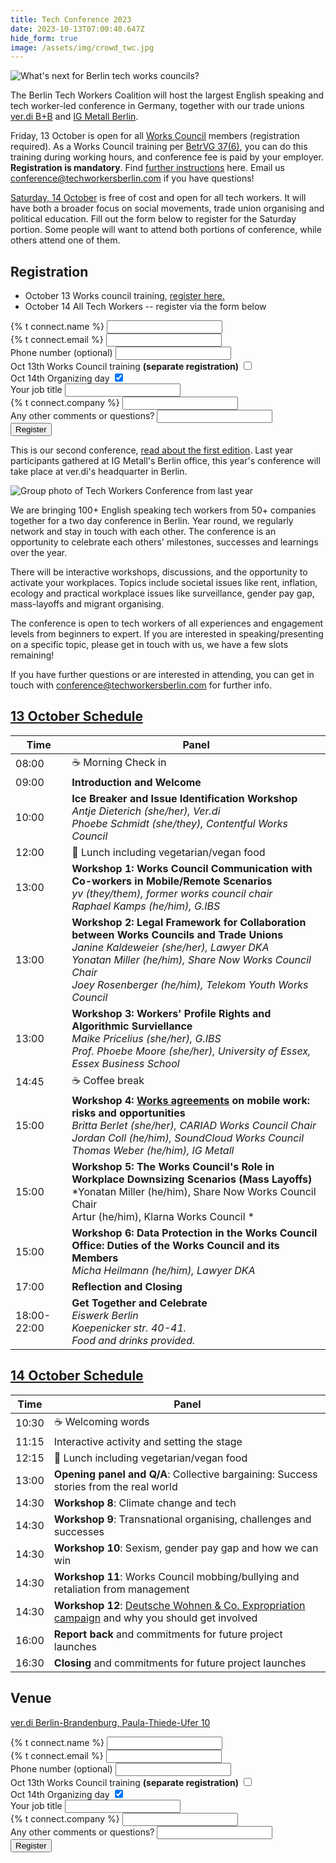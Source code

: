 ```yaml
---
title: Tech Conference 2023
date: 2023-10-13T07:00:40.647Z
hide_form: true
image: /assets/img/crowd_twc.jpg
---
```

![What's next for Berlin tech works councils?](/assets/img/2023_works_council_training.png)

The Berlin Tech Workers Coalition will host the largest English speaking and tech worker-led conference in Germany, together with our trade unions [ver.di B+B](https://tech.verdi.de/) and [IG Metall Berlin](https://www.igmetall-berlin.de/english-info/news). 

Friday, 13 October is open for all [Works Council](https://techworkersberlin.com/works-councils) members (registration required). As a Works Council training per [BetrVG 37(6)](https://www.gesetze-im-internet.de/englisch_betrvg/englisch_betrvg.html#p0229), you can do this training during working hours, and conference fee is paid by your employer. **Registration is mandatory**. Find [further instructions](https://techworkersberlin.com/assets/Ausschreibung_Tech_Conference_2023.pdf) here. Email us conference@techworkersberlin.com if you have questions!

[Saturday, 14 October](#14-october-schedule) is free of cost and open for all tech workers. It will have both a broader focus on social movements, trade union organising and political education. Fill out the form below to register for the Saturday portion. Some people will want to attend both portions of conference, while others attend one of them.

## Registration

* October 13 Works council training, [register here.](https://techworkersberlin.com/assets/Ausschreibung_Tech_Conference_2023.pdf)
* October 14 All Tech Workers -- register via the form below

<div class="social-links">
  <form name="tech-conf-23" class="join-form" method="POST" data-netlify="true">
    <div>
      <label for="name">{% t connect.name %}</label>
      <input class="input-text" id="name" type="text" required name="name" />
    </div>
    <div>
      <label for="email">{% t connect.email %}</label>
      <input
        class="input-text"
        id="email"
        type="email"
        required
        name="email"
      />
    </div>
    <div>
      <label for="phone">Phone number (optional)</label>
      <input
        class="input-text"
        id="phone"
        type="tel"
        name="phone"
      />
    </div>

 <div class="flex flex-row ai-ctr"> 
   <label for="WoCoTraining">Oct 13th Works Council training <b>(separate registration)</b></label>  
   <input id="WoCoTraining" type="checkbox" name="WoCoTraining"/> 
</div> 
<div> 
  <label for="OrganizingTraining">Oct 14th Organizing day</label>  
 <input 
 id="OrganizingTraining" 
 type="checkbox" 
 name="OrganizingTraining" 
 checked 
 />  
</div>
<div>
      <label for="job_title">Your job title</label>
      <input class="input-text" id="job_title" type="text" name="job_title" />
    </div>    
<div>
      <label for="company">{% t connect.company %}</label>
      <input class="input-text" id="company" type="text" name="company" />
    </div>
<div>
      <label for="misc">Any other comments or questions?</label>
      <input class="input-text" id="misc" type="textarea" name="misc" />
    </div>
    <div>
      <input class="input-text" id="referrer" type="hidden" name="referrer" />
    </div>
<button class="subscribe-button" type="submit">
  Register
</button>
  </form>
</div>

This is our second conference, [read about the first edition](https://techworkersberlin.com/events/tech-video-gaming-conference-in-berlin). Last year participants gathered at IG Metall's Berlin office, this year's conference will take place at ver.di's headquarter in Berlin.

![Group photo of Tech Workers Conference from last year](/assets/img/crowd_twc.jpg)

We are bringing 100+ English speaking tech workers from 50+ companies together for a two day conference in Berlin. Year round, we regularly network and stay in touch with each other. The conference is an opportunity to celebrate each others' milestones, successes and learnings over the year. 

There will be interactive workshops, discussions, and the opportunity to activate your workplaces. Topics include societal issues like rent, inflation, ecology and practical workplace issues like surveillance, gender pay gap, mass-layoffs and migrant organising.

The conference is open to tech workers of all experiences and engagement levels from beginners to expert. If you are interested in speaking/presenting on a specific topic, please get in touch with us, we have a few slots remaining!

If you have further questions or are interested in attending, you can get in touch with conference@techworkersberlin.com for further info.

## <a href="#13-october-schedule" id="13-october-schedule">13 October Schedule</a>

| Time  | Panel                                                                                                                          |
| ----- | ------------------------------------------------------------------------------------------------------------------------------ |
| 08:00 | ☕️ Morning Check in                                                                                                            |
| 09:00 | **Introduction and Welcome** | 
| 10:00 | **Ice Breaker and Issue Identification Workshop** <br /> *Antje Dieterich (she/her), Ver.di <br /> Phoebe Schmidt (she/they), Contentful Works Council* 
| 12:00 | 🥙 Lunch including vegetarian/vegan food                                                                                                                            
| 13:00 | **Workshop 1: Works Council Communication with Co-workers in Mobile/Remote Scenarios** <br /> *yv (they/them), former works council chair <br /> Raphael Kamps (he/him), G.IBS* |
| 13:00 | **Workshop 2: Legal Framework for Collaboration between Works Councils and Trade Unions**                               <br /> *Janine Kaldeweier (she/her), Lawyer DKA <br /> Yonatan Miller (he/him), Share Now Works Council Chair <br /> Joey Rosenberger (he/him), Telekom Youth Works Council* |
| 13:00 | **Workshop 3: Workers' Profile Rights and Algorithmic Surviellance** <br /> *Maike Pricelius (she/her), G.IBS <br /> Prof. Phoebe Moore (she/her), University of Essex, Essex Business School* ﻿                                                                 |
| 14:45 | ☕️ Coffee break                                                                                                                |
| 15:00 | **Workshop 4: [Works agreements](https://en.wikipedia.org/wiki/Works_agreement) on mobile work: risks and opportunities** <br /> *Britta Berlet (she/her), CARIAD Works Council Chair <br /> Jordan Coll (he/him), SoundCloud Works Council <br /> Thomas Weber (he/him), IG Metall*                         |
| 15:00 | **Workshop 5: The Works Council's Role in Workplace Downsizing Scenarios (Mass Layoffs)** <br /> *Yonatan Miller (he/him), Share Now Works Council Chair <br /> Artur (he/him), Klarna Works Council *        |
| 15:00 | **Workshop 6:  Data Protection in the Works Council Office: Duties of the Works Council and its Members** <br /> *Micha Heilmann (he/him), Lawyer DKA*                                   |
| 17:00 | **Reflection and Closing**                                      |
| 18:00-22:00 | **Get Together and Celebrate** <br />*Eiswerk Berlin <br /> Koepenicker str. 40-41.<br /> Food and drinks provided.*  

## <a href="#14-october-schedule" id="14-october-schedule">14 October Schedule</a>

| Time  | Panel                                                                                                                       |
| ----- | --------------------------------------------------------------------------------------------------------------------------- |
| 10:30 | ☕️ Welcoming words                                                                                                          |
| 11:15 | Interactive activity and setting the stage                                                                                  |
| 12:15 | 🥙 Lunch including vegetarian/vegan food                                                                                    |
| 13:00 | **Opening panel and Q/A**: Collective bargaining: Success stories from the real world                                       |
| 14:30 | **Workshop 8**: Climate change and tech                                                                                     |
| 14:30 | **Workshop 9**: Transnational organising, challenges and successes                                                          |
| 14:30 | **Workshop 10**: Sexism, gender pay gap and how we can win                                                                  |
| 14:30 | **Workshop 11**: Works Council mobbing/bullying and retaliation from management                                             |
| 14:30 | **Workshop 12**: [Deutsche Wohnen & Co. Expropriation campaign](https://dwenteignen.de/en/) and why you should get involved |
| 16:00 | **Report back** and commitments for future project launches                                                                 |
| 16:30 | **Closing** and commitments for future project launches                                                                     |

## Venue

[ver.di Berlin-Brandenburg, Paula-Thiede-Ufer 10](https://tech.verdi.de/)

<div class="social-links">
  <form name="tech-conf-23" class="join-form" method="POST" data-netlify="true">
    <div>
      <label for="name">{% t connect.name %}</label>
      <input class="input-text" id="name" type="text" required name="name" />
    </div>
    <div>
      <label for="email">{% t connect.email %}</label>
      <input
        class="input-text"
        id="email"
        type="email"
        required
        name="email"
      />
    </div>
    <div>
      <label for="phone">Phone number (optional)</label>
      <input
        class="input-text"
        id="phone"
        type="tel"
        name="phone"
      />
    </div>

 <div class="flex flex-row ai-ctr"> 
   <label for="WoCoTraining">Oct 13th Works Council training <b>(separate registration)</b></label>  
   <input id="WoCoTraining" type="checkbox" name="WoCoTraining"/> 
</div> 
<div> 
  <label for="OrganizingTraining">Oct 14th Organizing day</label>  
 <input 
 id="OrganizingTraining" 
 type="checkbox" 
 name="OrganizingTraining" 
 checked 
 />  
</div>
<div>
      <label for="job_title">Your job title</label>
      <input class="input-text" id="job_title" type="text" name="job_title" />
    </div>    
<div>
      <label for="company">{% t connect.company %}</label>
      <input class="input-text" id="company" type="text" name="company" />
    </div>
<div>
      <label for="misc">Any other comments or questions?</label>
      <input class="input-text" id="misc" type="textarea" name="misc" />
    </div>
    <div>
      <input class="input-text" id="referrer" type="hidden" name="referrer" />
    </div>
<button class="subscribe-button" type="submit">
  Register
</button>
  </form>
</div>